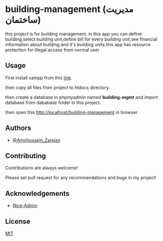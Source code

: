 # building-management (مدیریت ساختمان)

this project is for building management.
in this app you can define building,select building unit,define bill for every building unit,see financial information about building and it's building units.this app has resource protection for illegal access from normal user

## Usage

First install xampp from this [link](https://www.apachefriends.org/).

then copy all files from project to htdocs directory.

then create a database in phpmyadmin named **building-mgmt** and import database from dababase folder in this project.

then open this [http://localhost/building-management](http://localhost/building-management) in browser

## Authors

-   [@Amirhossein_Zareian](https://github.com/AmirHossein-z)

## Contributing

Contributions are always welcome!

Please set pull request for any recommendations and bugs in my project!

## Acknowledgements

-   [Nice-Admin](https://github.com/hacktheme/Nice-Admin)

## License

[MIT](https://choosealicense.com/licenses/mit/)
